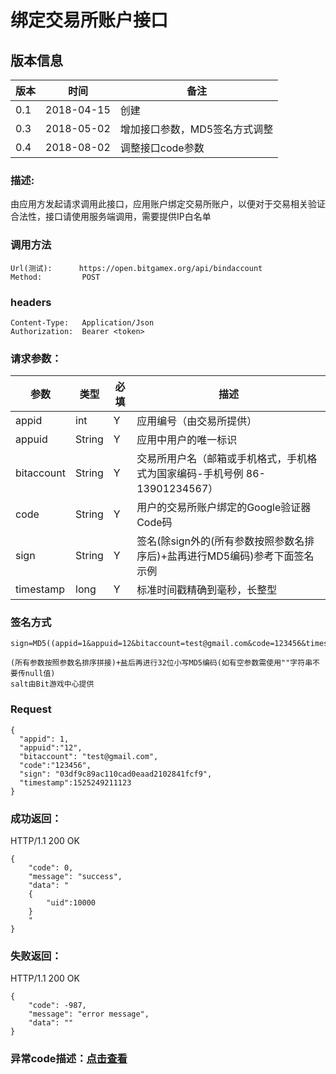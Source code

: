 # 绑定交易所账户接口

## 版本信息
版本 | 时间 |   备注
-- | -- |   --
0.1 | 2018-04-15|创建
0.3|2018-05-02|增加接口参数，MD5签名方式调整
0.4|2018-08-02|调整接口code参数

### 描述:
由应用方发起请求调用此接口，应用账户绑定交易所账户，以便对于交易相关验证合法性，接口请使用服务端调用，需要提供IP白名单


### 调用方法

``` 
Url(测试):      https://open.bitgamex.org/api/bindaccount
Method:         POST

```
### headers

``` 
Content-Type:   Application/Json
Authorization:  Bearer <token>    

```
### 请求参数：


 参数           |     类型        |必填| 描述         
------------ |     -------------|--|         -----------
 appid    |   int |Y|   应用编号（由交易所提供）
 appuid   |   String  |Y|   应用中用户的唯一标识
 bitaccount    | String    |Y| 交易所用户名（邮箱或手机格式，手机格式为国家编码-手机号例 86-13901234567）
 code   |   String  |Y|   用户的交易所账户绑定的Google验证器Code码
 sign     | String        |Y| 签名(除sign外的(所有参数按照参数名排序后)+盐再进行MD5编码)参考下面签名示例
 timestamp|long|Y|标准时间戳精确到毫秒，长整型
 
 
 ### 签名方式
 ```
 sign=MD5((appid=1&appuid=12&bitaccount=test@gmail.com&code=123456&timestamp=1525249211123)+salt).toLowerCase()
 
(所有参数按照参数名排序拼接)+盐后再进行32位小写MD5编码(如有空参数需使用""字符串不要传null值)
salt由Bit游戏中心提供
 ```
 
### Request
  ```
 {
    "appid": 1,
    "appuid":"12",
    "bitaccount": "test@gmail.com",
    "code":"123456",
    "sign": "03df9c89ac110cad0eaad2102841fcf9",
    "timestamp":1525249211123
 }
  ```
### 成功返回：
HTTP/1.1 200 OK
```
{
    "code": 0,
    "message": "success",
    "data": "
    {
        "uid":10000
    }
    "
}
```
### 失败返回：
HTTP/1.1 200 OK
```
{
    "code": -987,
    "message": "error message",
    "data": ""
}
```


### 异常code描述：[点击查看](https://github.com/BitGameEN/OpenAPI/blob/master/Zh/BitGame%E6%B8%B8%E6%88%8F%E5%AF%B9%E6%8E%A5%E6%96%87%E6%A1%A3.md)
